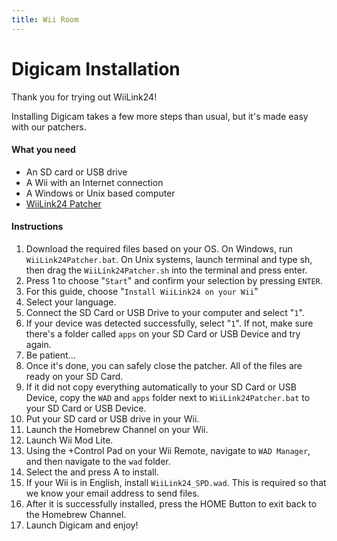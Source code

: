 ```yaml
---
title: Wii Room
---
```



# Digicam Installation
Thank you for trying out WiiLink24!

Installing Digicam takes a few more steps than usual, but it's made easy with our patchers.

#### What you need

* An SD card or USB drive
* A Wii with an Internet connection
* A Windows or Unix based computer
* [WiiLink24 Patcher](https://github.com/WiiLink24/WiiLink24-Patcher/releases)

#### Instructions
1. Download the required files based on your OS. On Windows, run `WiiLink24Patcher.bat`. On Unix systems, launch terminal and type sh, then drag the `WiiLink24Patcher.sh` into the terminal and press enter.
2. Press 1 to choose "`Start`" and confirm your selection by pressing `ENTER`.
3. For this guide, choose "`Install WiiLink24 on your Wii`"
4. Select your language.
5. Connect the SD Card or USB Drive to your computer and select "`1`".
6. If your device was detected successfully, select "`1`". If not, make sure there's a folder called `apps` on your SD Card or USB Device and try again.
7. Be patient...
8. Once it's done, you can safely close the patcher. All of the files are ready on your SD Card.
9. If it did not copy everything automatically to your SD Card or USB Device, copy the `WAD` and `apps` folder next to `WiiLink24Patcher.bat` to your SD Card or USB Device.
10. Put your SD card or USB drive in your Wii.
11. Launch the Homebrew Channel on your Wii.
12. Launch Wii Mod Lite.
13. Using the +Control Pad on your Wii Remote, navigate to `WAD Manager`, and then navigate to the `wad` folder.
14. Select the  and press A to install.
15. If your Wii is in English, install `WiiLink24_SPD.wad`. This is required so that we know your email address to send files.
16. After it is successfully installed, press the HOME Button to exit back to the Homebrew Channel.
17. Launch Digicam and enjoy!

